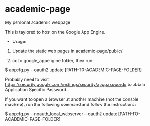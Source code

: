 academic-page
=============

My personal academic webpage

This is taylored to host on the Google App Engine.

* Usage:

1. Update the static web pages in academic-page/public/

2. cd to google_appengine folder, then run:

  $ appcfg.py --oauth2 update [PATH-TO-ACADEMIC-PAGE-FOLDER]

  Probably need to visit https://security.google.com/settings/security/apppasswords to obtain Application Specific Password.

  If you want to open a browser at another machine (not the console machine), run the following command and follow the instructions:

  $ appcfg.py --noauth_local_webserver --oauth2 update [PATH-TO-ACADEMIC-PAGE-FOLDER]

